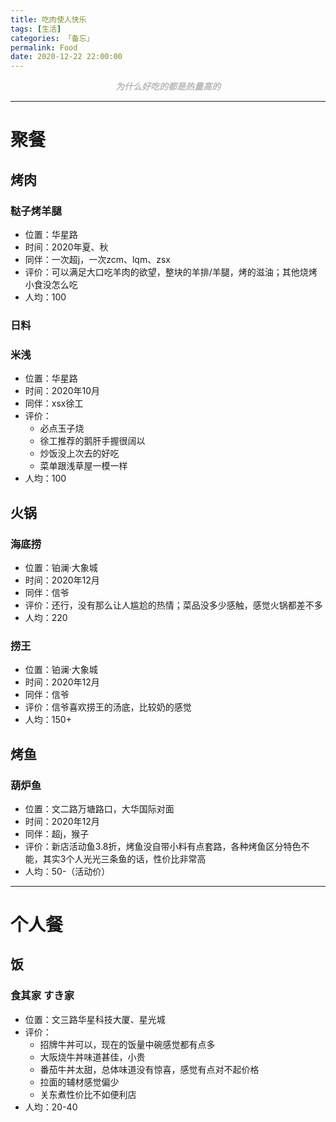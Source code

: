```yaml
---
title: 吃肉使人快乐
tags: [生活]
categories: 「备忘」
permalink: Food
date: 2020-12-22 22:00:00
---
```

<center> <font color="#bababa">

***为什么好吃的都是热量高的***

</font> </center>
<!--more-->

---

# 聚餐

## 烤肉

### 鞑子烤羊腿

- 位置：华星路
- 时间：2020年夏、秋
- 同伴：一次超j，一次zcm、lqm、zsx
- 评价：可以满足大口吃羊肉的欲望，整块的羊排/羊腿，烤的滋油；其他烧烤小食没怎么吃
- 人均：100

### 日料

### 米浅

- 位置：华星路
- 时间：2020年10月
- 同伴：xsx徐工
- 评价：
  - 必点玉子烧
  - 徐工推荐的鹅肝手握很阔以
  - 炒饭没上次去的好吃
  - 菜单跟浅草屋一模一样
- 人均：100

## 火锅

### 海底捞

- 位置：铂澜·大象城
- 时间：2020年12月
- 同伴：信爷
- 评价：还行，没有那么让人尴尬的热情；菜品没多少感触，感觉火锅都差不多
- 人均：220

### 捞王

- 位置：铂澜·大象城
- 时间：2020年12月
- 同伴：信爷
- 评价：信爷喜欢捞王的汤底，比较奶的感觉
- 人均：150+

## 烤鱼

### 葫炉鱼

- 位置：文二路万塘路口，大华国际对面
- 时间：2020年12月
- 同伴：超j，猴子
- 评价：新店活动鱼3.8折，烤鱼没自带小料有点套路，各种烤鱼区分特色不能，其实3个人光光三条鱼的话，性价比非常高
- 人均：50-（活动价）


---


# 个人餐

## 饭

### 食其家 すき家

- 位置：文三路华星科技大厦、星光城
- 评价：
  - 招牌牛丼可以，现在的饭量中碗感觉都有点多
  - 大阪烧牛丼味道甚佳，小贵
  - 番茄牛丼太甜，总体味道没有惊喜，感觉有点对不起价格
  - 拉面的辅材感觉偏少
  - 关东煮性价比不如便利店
- 人均：20-40

